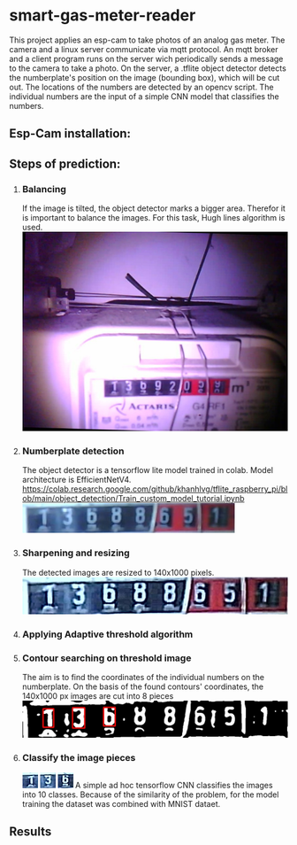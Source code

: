 # smart-gas-meter-reader
This project applies an esp-cam to take photos of an analog gas meter. The camera and a linux server communicate via mqtt protocol. An mqtt broker and a client program runs on the server wich periodically sends a message to the camera to take a photo. On the server, a .tflite object detector detects the numberplate's position on the image (bounding box), which will be cut out. The locations of the numbers are detected by an opencv script. The individual numbers are the input of a simple CNN model that classifies the numbers.

## Esp-Cam installation:

## Steps of prediction:

1. ### Balancing
    If the image is tilted, the object detector marks a bigger area. Therefor it is important to balance the images.
    For this task, Hugh lines algorithm is used.
    ![img.png](img.png)
2. ### Numberplate detection
    The object detector is a tensorflow lite model trained in colab.
    Model architecture is EfficientNetV4.
    https://colab.research.google.com/github/khanhlvg/tflite_raspberry_pi/blob/main/object_detection/Train_custom_model_tutorial.ipynb
    ![img_1.png](img_1.png)
3. ### Sharpening and resizing 
    The detected images are resized to 140x1000 pixels.
    ![img_2.png](img_2.png)
4. ### Applying Adaptive threshold algorithm 
5. ### Contour searching on threshold image
    The aim is to find the coordinates of the individual numbers on the numberplate.
    On the basis of the found contours' coordinates, the 140x1000 px images are cut into 8 pieces 
    ![img_3.png](img_3.png)
6. ### Classify the image pieces
   ![img_4.png](img_4.png)
   ![img_5.png](img_5.png)
   ![img_6.png](img_6.png)
   A simple ad hoc tensorflow CNN classifies the images into 10 classes. Because of the similarity of the problem, for the model training the dataset was combined with MNIST dataet.


## Results
